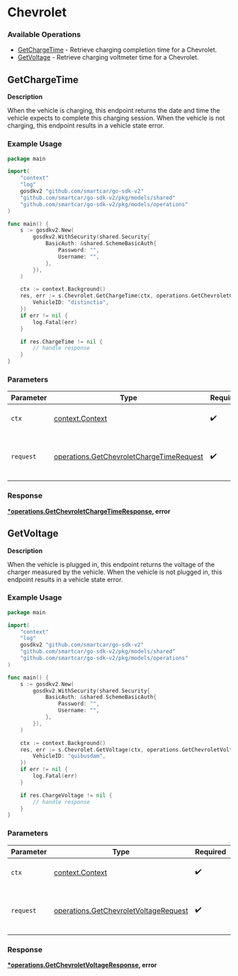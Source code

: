 # Chevrolet

### Available Operations

* [GetChargeTime](#getchargetime) - Retrieve charging completion time for a Chevrolet.
* [GetVoltage](#getvoltage) - Retrieve charging voltmeter time for a Chevrolet.

## GetChargeTime

__Description__

When the vehicle is charging, this endpoint returns the date and time the vehicle expects to complete this charging session. When the vehicle is not charging, this endpoint results in a vehicle state error.

### Example Usage

```go
package main

import(
	"context"
	"log"
	gosdkv2 "github.com/smartcar/go-sdk-v2"
	"github.com/smartcar/go-sdk-v2/pkg/models/shared"
	"github.com/smartcar/go-sdk-v2/pkg/models/operations"
)

func main() {
    s := gosdkv2.New(
        gosdkv2.WithSecurity(shared.Security{
            BasicAuth: &shared.SchemeBasicAuth{
                Password: "",
                Username: "",
            },
        }),
    )

    ctx := context.Background()
    res, err := s.Chevrolet.GetChargeTime(ctx, operations.GetChevroletChargeTimeRequest{
        VehicleID: "distinctio",
    })
    if err != nil {
        log.Fatal(err)
    }

    if res.ChargeTime != nil {
        // handle response
    }
}
```

### Parameters

| Parameter                                                                                            | Type                                                                                                 | Required                                                                                             | Description                                                                                          |
| ---------------------------------------------------------------------------------------------------- | ---------------------------------------------------------------------------------------------------- | ---------------------------------------------------------------------------------------------------- | ---------------------------------------------------------------------------------------------------- |
| `ctx`                                                                                                | [context.Context](https://pkg.go.dev/context#Context)                                                | :heavy_check_mark:                                                                                   | The context to use for the request.                                                                  |
| `request`                                                                                            | [operations.GetChevroletChargeTimeRequest](../../models/operations/getchevroletchargetimerequest.md) | :heavy_check_mark:                                                                                   | The request object to use for the request.                                                           |


### Response

**[*operations.GetChevroletChargeTimeResponse](../../models/operations/getchevroletchargetimeresponse.md), error**


## GetVoltage

__Description__

When the vehicle is plugged in, this endpoint returns the voltage of the charger measured by the vehicle. When the vehicle is not plugged in, this endpoint results in a vehicle state error.

### Example Usage

```go
package main

import(
	"context"
	"log"
	gosdkv2 "github.com/smartcar/go-sdk-v2"
	"github.com/smartcar/go-sdk-v2/pkg/models/shared"
	"github.com/smartcar/go-sdk-v2/pkg/models/operations"
)

func main() {
    s := gosdkv2.New(
        gosdkv2.WithSecurity(shared.Security{
            BasicAuth: &shared.SchemeBasicAuth{
                Password: "",
                Username: "",
            },
        }),
    )

    ctx := context.Background()
    res, err := s.Chevrolet.GetVoltage(ctx, operations.GetChevroletVoltageRequest{
        VehicleID: "quibusdam",
    })
    if err != nil {
        log.Fatal(err)
    }

    if res.ChargeVoltage != nil {
        // handle response
    }
}
```

### Parameters

| Parameter                                                                                      | Type                                                                                           | Required                                                                                       | Description                                                                                    |
| ---------------------------------------------------------------------------------------------- | ---------------------------------------------------------------------------------------------- | ---------------------------------------------------------------------------------------------- | ---------------------------------------------------------------------------------------------- |
| `ctx`                                                                                          | [context.Context](https://pkg.go.dev/context#Context)                                          | :heavy_check_mark:                                                                             | The context to use for the request.                                                            |
| `request`                                                                                      | [operations.GetChevroletVoltageRequest](../../models/operations/getchevroletvoltagerequest.md) | :heavy_check_mark:                                                                             | The request object to use for the request.                                                     |


### Response

**[*operations.GetChevroletVoltageResponse](../../models/operations/getchevroletvoltageresponse.md), error**

